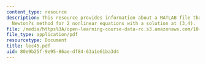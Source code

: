 ```yaml
---
content_type: resource
description: This resource provides information about a MATLAB file that tests the
  Newton?s method for 2 nonlinear equations with a solution at (3,4).
file: /media/https%3A/open-learning-course-data-rc.s3.amazonaws.com/10-34-numerical-methods-applied-to-chemical-engineering-fall-2005/80e9b25f9e9586aedf8463a1e61ba3d4_lec45.pdf
file_type: application/pdf
resourcetype: Document
title: lec45.pdf
uid: 80e9b25f-9e95-86ae-df84-63a1e61ba3d4
---
```

